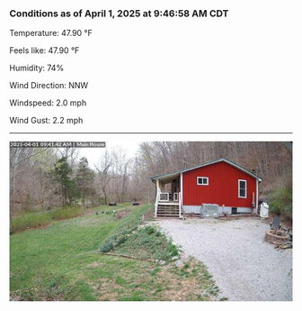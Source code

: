 ### Conditions as of April 1, 2025 at 9:46:58 AM CDT 

Temperature: 47.90 &deg;F

Feels like: 47.90 &deg;F

Humidity: 74%

Wind Direction: NNW

Windspeed: 2.0 mph

Wind Gust: 2.2 mph

---

<img src="./images/latest.jpeg"/>

